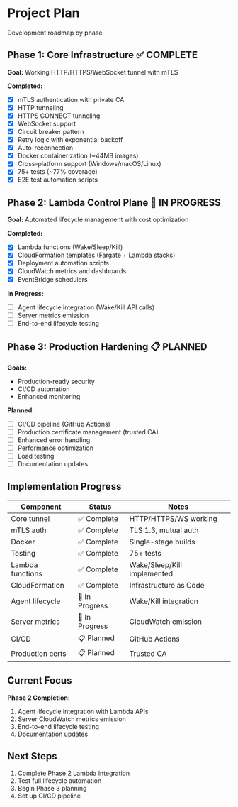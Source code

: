 # Project Plan

Development roadmap by phase.

## Phase 1: Core Infrastructure ✅ COMPLETE

**Goal:** Working HTTP/HTTPS/WebSocket tunnel with mTLS

**Completed:**
- [x] mTLS authentication with private CA
- [x] HTTP tunneling
- [x] HTTPS CONNECT tunneling  
- [x] WebSocket support
- [x] Circuit breaker pattern
- [x] Retry logic with exponential backoff
- [x] Auto-reconnection
- [x] Docker containerization (~44MB images)
- [x] Cross-platform support (Windows/macOS/Linux)
- [x] 75+ tests (~77% coverage)
- [x] E2E test automation scripts

## Phase 2: Lambda Control Plane 🚧 IN PROGRESS

**Goal:** Automated lifecycle management with cost optimization

**Completed:**
- [x] Lambda functions (Wake/Sleep/Kill)
- [x] CloudFormation templates (Fargate + Lambda stacks)
- [x] Deployment automation scripts
- [x] CloudWatch metrics and dashboards
- [x] EventBridge schedulers

**In Progress:**
- [ ] Agent lifecycle integration (Wake/Kill API calls)
- [ ] Server metrics emission
- [ ] End-to-end lifecycle testing

## Phase 3: Production Hardening 📋 PLANNED

**Goals:**
- Production-ready security
- CI/CD automation
- Enhanced monitoring

**Planned:**
- [ ] CI/CD pipeline (GitHub Actions)
- [ ] Production certificate management (trusted CA)
- [ ] Enhanced error handling
- [ ] Performance optimization
- [ ] Load testing
- [ ] Documentation updates

## Implementation Progress

| Component | Status | Notes |
|-----------|--------|-------|
| Core tunnel | ✅ Complete | HTTP/HTTPS/WS working |
| mTLS auth | ✅ Complete | TLS 1.3, mutual auth |
| Docker | ✅ Complete | Single-stage builds |
| Testing | ✅ Complete | 75+ tests |
| Lambda functions | ✅ Complete | Wake/Sleep/Kill implemented |
| CloudFormation | ✅ Complete | Infrastructure as Code |
| Agent lifecycle | 🚧 In Progress | Wake/Kill integration |
| Server metrics | 🚧 In Progress | CloudWatch emission |
| CI/CD | 📋 Planned | GitHub Actions |
| Production certs | 📋 Planned | Trusted CA |

## Current Focus

**Phase 2 Completion:**
1. Agent lifecycle integration with Lambda APIs
2. Server CloudWatch metrics emission
3. End-to-end lifecycle testing
4. Documentation updates

## Next Steps

1. Complete Phase 2 Lambda integration
2. Test full lifecycle automation
3. Begin Phase 3 planning
4. Set up CI/CD pipeline
